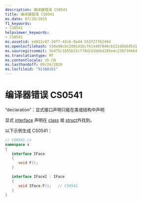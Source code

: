 ```yaml
---
description: 编译器错误 CS0541
title: 编译器错误 CS0541
ms.date: 07/20/2015
f1_keywords:
- CS0541
helpviewer_keywords:
- CS0541
ms.assetid: ed812c07-24f7-43c6-9a44-553f27f6249d
ms.openlocfilehash: 530e98cbc209141bcf614407048cb121d8a6d5d1
ms.sourcegitcommit: 5b475c1855b32cf78d2d1bbb4295e4c236f39464
ms.translationtype: MT
ms.contentlocale: zh-CN
ms.lasthandoff: 09/24/2020
ms.locfileid: "91168161"
---
```

# <a name="compiler-error-cs0541"></a>编译器错误 CS0541

“declaration”：显式接口声明只能在类或结构中声明  
  
 显式 [interface](../language-reference/keywords/interface.md) 声明在 [class](../language-reference/keywords/class.md) 或 [struct](../language-reference/builtin-types/struct.md)外找到。  
  
 以下示例生成 CS0541：  
  
```csharp  
// CS0541.cs  
namespace x  
{  
   interface IFace  
   {  
      void F();  
   }  
  
   interface IFace2 : IFace  
   {  
      void IFace.F();   // CS0541  
   }  
}  
```
